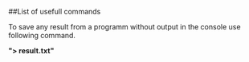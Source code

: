 ##List of usefull commands

To save any result from a programm without output in the console use following command.

**"> result.txt"**

